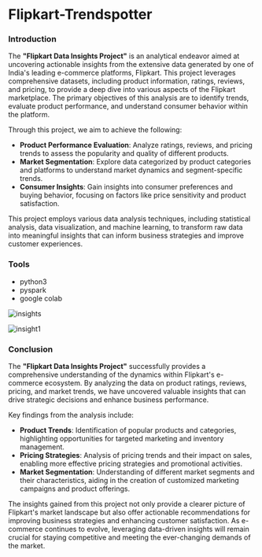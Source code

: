 # Flipkart-Trendspotter

### **Introduction**

The **"Flipkart Data Insights Project"** is an analytical endeavor aimed at uncovering actionable insights from the extensive data generated by one of India's leading e-commerce platforms, Flipkart. This project leverages comprehensive datasets, including product information, ratings, reviews, and pricing, to provide a deep dive into various aspects of the Flipkart marketplace. The primary objectives of this analysis are to identify trends, evaluate product performance, and understand consumer behavior within the platform.

Through this project, we aim to achieve the following:
- **Product Performance Evaluation**: Analyze ratings, reviews, and pricing trends to assess the popularity and quality of different products.
- **Market Segmentation**: Explore data categorized by product categories and platforms to understand market dynamics and segment-specific trends.
- **Consumer Insights**: Gain insights into consumer preferences and buying behavior, focusing on factors like price sensitivity and product satisfaction.

This project employs various data analysis techniques, including statistical analysis, data visualization, and machine learning, to transform raw data into meaningful insights that can inform business strategies and improve customer experiences.

### **Tools**
* python3
* pyspark
* google colab

![insights](https://github.com/user-attachments/assets/e48be8b2-bb1b-41c1-b8f4-2cfe483fa7a9)


![insight1](https://github.com/user-attachments/assets/1b26b78b-6c03-431d-88af-0a3da886c468)


### **Conclusion**

The **"Flipkart Data Insights Project"** successfully provides a comprehensive understanding of the dynamics within Flipkart's e-commerce ecosystem. By analyzing the data on product ratings, reviews, pricing, and market trends, we have uncovered valuable insights that can drive strategic decisions and enhance business performance.

Key findings from the analysis include:
- **Product Trends**: Identification of popular products and categories, highlighting opportunities for targeted marketing and inventory management.
- **Pricing Strategies**: Analysis of pricing trends and their impact on sales, enabling more effective pricing strategies and promotional activities.
- **Market Segmentation**: Understanding of different market segments and their characteristics, aiding in the creation of customized marketing campaigns and product offerings.

The insights gained from this project not only provide a clearer picture of Flipkart's market landscape but also offer actionable recommendations for improving business strategies and enhancing customer satisfaction. As e-commerce continues to evolve, leveraging data-driven insights will remain crucial for staying competitive and meeting the ever-changing demands of the market.
